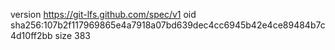 version https://git-lfs.github.com/spec/v1
oid sha256:107b2f117969865e4a7918a07bd639dec4cc6945b42e4ce89484b7c4d10ff2bb
size 383
